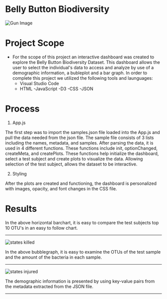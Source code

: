 # Belly Button Biodiversity

![Gun Image](https://storage.googleapis.com/kaggle-datasets-images/455/925/944efec6f9c143560a4a8f5ff8efbf59/dataset-cover.jpg)


# Project Scope

* For the scope of this project an interactive dashboard was created to explore the Belly Button Biodiversity Dataset. This dashboard allows the user to select the individual's data to access and analyze by use of a demographic information, a bubleplot and a bar graph. In order to complete this project we utilized the following tools and launguages:
    - Visual Studio Code
    - HTML
    -JavaScript
    -D3 
    -CSS
    -JSON
    
# Process
1. App.js

The first step was to import the samples.json file loaded into the App.js and pull the data needed from the json file.  The sample file consists of 3 lists including the names, metadata, and samples. After parsing the data, it is used in 4 different functions.  These functions include init, optionChanged, createMeta, and createPlots.  These functions help initialize the dashboard, select a test subject and create plots to visualize the data.  Allowing selection of the test subject, allows the dataset to be interactive. 


2. Styling

After the plots are created and functioning, the dashboard is personalized with images, opacity, and font changes in the CSS file. 


# Results




In the above horizontal barchart, it is easy to compare the test subjects top 10 OTU's in an easy to follow chart. 

------------------------------------------------------------------------------------------------------------------------------------------------------------------------------------

![states killed](Images/states1.png)

In the above bubblegraph, it is easy to examine the OTUs of the test sample and the amount of the bacteria in each sample.  

-------------------------------------------------------------------------------------------------------------------------------------------------------------------------------------

![states injured](Images/states2.png)

The demographic information is presented by using key-value pairs from the metadata extracted from the JSON file.  

---------------------------------------------------------------------------------------------------------------------------------------------------------------------------------
